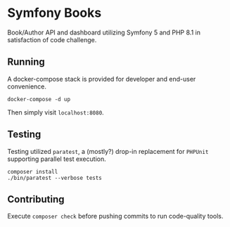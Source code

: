 # Symfony Books
Book/Author API and dashboard utilizing Symfony 5 and PHP 8.1 in satisfaction of code challenge.

## Running
A docker-compose stack is provided for developer and end-user convenience.
```
docker-compose -d up
```
Then simply visit `localhost:8080`.

## Testing
Testing utilized `paratest`, a (mostly?) drop-in replacement for `PHPUnit` supporting parallel test execution.
```
composer install
./bin/paratest --verbose tests
```

## Contributing
Execute `composer check` before pushing commits to run code-quality tools.
